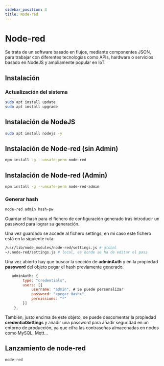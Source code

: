 ```yaml
---
sidebar_position: 3
title: Node-red
---
```


# Node-red
Se trata de un software basado en flujos, mediante componentes JSON, para trabajar con diferentes tecnologías como APIs, hardware o servicios basado en NodeJS y ampliamente popular en IoT.

## Instalación
### Actualización del sistema
```bash
sudo apt install update
sudo apt install upgrade
```
## Instalación de NodeJS
```bash
sudo apt install nodejs -y
```

## Instalación de Node-red (sin Admin)
```bash
npm install -g --unsafe-perm node-red 
```

## Instalación de Node-red (Admin)
```bash
npm install -g --unsafe-perm node-red-admin
```

### Generar hash
```bash
node-red admin hash-pw 
```
Guardar el hash para el fichero de configuración generado tras introducir un password para lograr su generación.

Una vez guardado se accede al fichero settings, en mi caso este fichero está en la siguiente ruta.

```bash
/usr/lib/node_modules/node-red/settings.js # global
~/.node-red/settings.js # local, es donde se ha de editar el pass
```

Una vez abierto hay que buscar la sección de **adminAuth** y en la propiedad **password** del objeto pegar el hash previamente generado.

```javascript
   adminAuth: {
        type: "credentials",
        users: [{
            username: "admin", # Se puede personalizar
            password: "<pegar Hash>",
            permissions: "*"
        }]
    },
```

También, justo encima de este objeto, se puede descomentar la propiedad **credentialSettings** y añadir una password para añadir seguridad en un entorno de producción, ya que cifra las contraseñas almacenadas en nodos como MySQL, Mqtt...

## Lanzamiento de node-red
```bash
node-red
```

